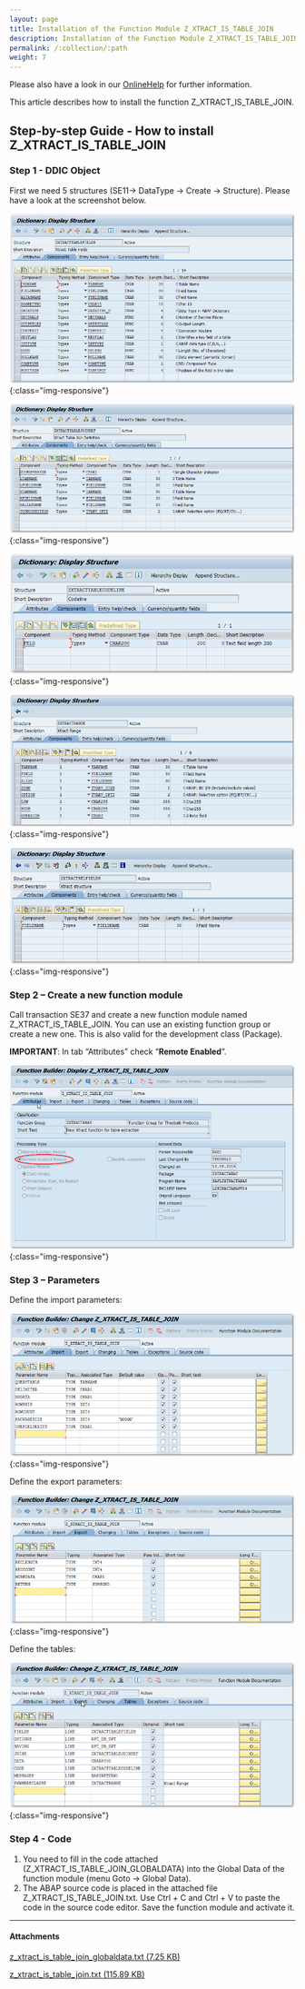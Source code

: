 ```yaml
---
layout: page
title: Installation of the Function Module Z_XTRACT_IS_TABLE_JOIN
description: Installation of the Function Module Z_XTRACT_IS_TABLE_JOIN
permalink: /:collection/:path
weight: 7
---
```


Please also have a look in our [OnlineHelp](https://help.theobald-software.com/en/) for further information.

This article describes how to install the function Z_XTRACT_IS_TABLE_JOIN.

## Step-by-step Guide - How to install Z_XTRACT_IS_TABLE_JOIN

### Step 1 - DDIC Object
First we need 5 structures (SE11-> DataType -> Create -> Structure). Please have a look at the screenshot below.

![Z_XTRACT_TABLE_JOIN_01](/img/contents/Z_XTRACT_TABLE_JOIN_01.png){:class="img-responsive"}

![Z_XTRACT_TABLE_JOIN_02](/img/contents/Z_XTRACT_TABLE_JOIN_02.png){:class="img-responsive"}

![Z_XTRACT_TABLE_JOIN_03](/img/contents/Z_XTRACT_TABLE_JOIN_03.png){:class="img-responsive"}

![Z_XTRACT_TABLE_JOIN_03_02](/img/contents/Z_XTRACT_TABLE_JOIN_03_02.png){:class="img-responsive"}

![Z_XTRACT_TABLE_JOIN_03_03](/img/contents/Z_XTRACT_TABLE_JOIN_03_03.png){:class="img-responsive"}

### Step 2 – Create a new function module

Call transaction SE37 and create a new function module named Z_XTRACT_IS_TABLE_JOIN. 
You can use an existing function group or create a new one. 
This is also valid for the development class (Package).

**IMPORTANT**: In tab “Attributes” check “**Remote Enabled**”.

![Z_XTRACT_TABLE_JOIN_04](/img/contents/Z_XTRACT_TABLE_JOIN_04.png){:class="img-responsive"}

### Step 3 – Parameters

Define the import parameters: 

![Z_XTRACT_TABLE_JOIN_05](/img/contents/Z_XTRACT_TABLE_JOIN_05.png){:class="img-responsive"}

Define the export parameters:

![Z_XTRACT_TABLE_JOIN_06](/img/contents/Z_XTRACT_TABLE_JOIN_06.png){:class="img-responsive"}

Define the tables:

![Z_XTRACT_TABLE_JOIN_07](/img/contents/Z_XTRACT_TABLE_JOIN_07.png){:class="img-responsive"}

### Step 4 - Code

1. You need to fill in the code attached (Z_XTRACT_IS_TABLE_JOIN_GLOBALDATA) into the Global Data of the function module (menu Goto -> Global Data).
2. The ABAP source code is placed in the attached file Z_XTRACT_IS_TABLE_JOIN.txt. Use Ctrl + C and Ctrl + V to paste the code in the source code editor. Save the function module and activate it.

****
#### Attachments

[z_xtract_is_table_join_globaldata.txt (7.25 KB)](/files/z_xtract_is_table_join_globaldata.txt)

[z_xtract_is_table_join.txt (115.89 KB)](/files/z_xtract_is_table_join.txt)
